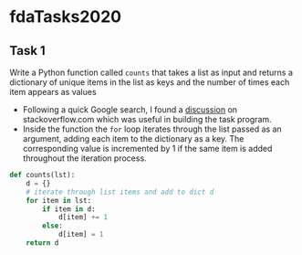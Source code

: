 # fdaTasks2020
## Task 1
Write a Python function called `counts` that takes a list as input and returns a dictionary of unique items in the list as keys and the number of times each item appears as values
* Following a quick Google search, I found a [discussion](https://stackoverflow.com/questions/30208044/how-to-add-list-elements-into-dictionary) on stackoverflow.com which was useful in building the task program.
* Inside the function the `for` loop iterates through the list passed as an argument, adding each item to the dictionary as a key. The corresponding value is incremented by 1 if the same item is added throughout the iteration process.
```python
def counts(lst):
    d = {}
    # iterate through list items and add to dict d
    for item in lst:
        if item in d:
            d[item] += 1
        else:
            d[item] = 1
    return d
```
